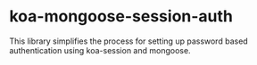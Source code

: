 # koa-mongoose-session-auth
This library simplifies the process for setting up password based
authentication using koa-session and mongoose.
